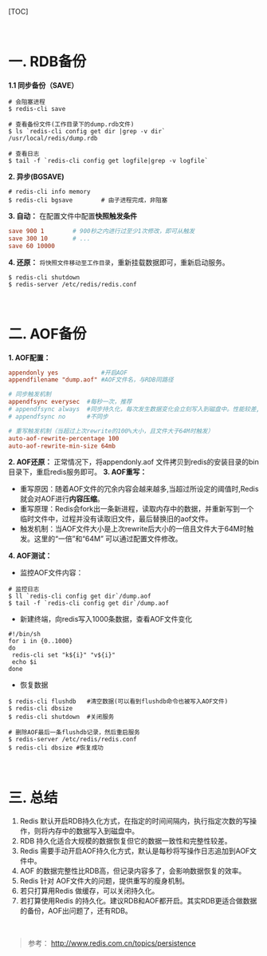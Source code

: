 [TOC]


<br/>

# 一. RDB备份
**1.1 同步备份（SAVE）** 
```shell
# 会阻塞进程
$ redis-cli save

# 查看备份文件(工作目录下的dump.rdb文件)
$ ls `redis-cli config get dir |grep -v dir`
/usr/local/redis/dump.rdb

# 查看日志
$ tail -f `redis-cli config get logfile|grep -v logfile`
```


**2. 异步(BGSAVE)** 
```shell
# redis-cli info memory
$ redis-cli bgsave        # 由子进程完成，非阻塞
```


**3. 自动：** 在配置文件中配置**快照触发条件**
```conf
save 900 1        # 900秒之内进行过至少1次修改，即可从触发
save 300 10       # ...
save 60 10000
```

**4. 还原：** `将快照文件移动至工作目录`，重新挂载数据即可，重新启动服务。
```shell
$ redis-cli shutdown 
$ redis-server /etc/redis/redis.conf
```


<br/>

# 二. AOF备份
**1. AOF配置：**
```conf
appendonly yes            #开启AOF
appendfilename "dump.aof" #AOF文件名，与RDB同路径

# 同步触发机制
appendfsync everysec  #每秒一次，推荐
# appendfsync always  #同步持久化，每次发生数据变化会立刻写入到磁盘中。性能较差,完整性比较好
# appendfsync no      #不同步

# 重写触发机制（当超过上次rewrite的100%大小，且文件大于64M时触发）
auto-aof-rewrite-percentage 100
auto-aof-rewrite-min-size 64mb
```

**2. AOF还原：** 正常情况下，将appendonly.aof 文件拷贝到redis的安装目录的bin目录下，重启redis服务即可。
**3. AOF重写：**
- 重写原因：随着AOF文件的冗余内容会越来越多,当超过所设定的阈值时,Redis就会对AOF进行**内容压缩**。
- 重写原理：Redis会fork出一条新进程，读取内存中的数据，并重新写到一个临时文件中，过程并没有读取旧文件，最后替换旧的aof文件。
- 触发机制：当AOF文件大小是上次rewrite后大小的一倍且文件大于64M时触发。这里的“一倍”和“64M” 可以通过配置文件修改。

**4. AOF测试：**
- 监控AOF文件内容：
```shell
# 监控日志
$ ll `redis-cli config get dir`/dump.aof
$ tail -f `redis-cli config get dir`/dump.aof
```
- 新建终端，向redis写入1000条数据，查看AOF文件变化
```shell
#!/bin/sh
for i in {0..1000}
do
 redis-cli set "k${i}" "v${i}"
 echo $i
done
```
- 恢复数据
```shell
$ redis-cli flushdb   #清空数据(可以看到flushdb命令也被写入AOF文件)
$ redis-cli dbsize
$ redis-cli shutdown  #关闭服务

# 删除AOF最后一条flushdb记录，然后重启服务
$ redis-server /etc/redis/redis.conf
$ redis-cli dbsize #恢复成功
```
<br/>

# 三. 总结
1. Redis 默认开启RDB持久化方式，在指定的时间间隔内，执行指定次数的写操作，则将内存中的数据写入到磁盘中。
2. RDB 持久化适合大规模的数据恢复但它的数据一致性和完整性较差。
3. Redis 需要手动开启AOF持久化方式，默认是每秒将写操作日志追加到AOF文件中。
4. AOF 的数据完整性比RDB高，但记录内容多了，会影响数据恢复的效率。
5. Redis 针对 AOF文件大的问题，提供重写的瘦身机制。
6. 若只打算用Redis 做缓存，可以关闭持久化。
7. 若打算使用Redis 的持久化。建议RDB和AOF都开启。其实RDB更适合做数据的备份，AOF出问题了，还有RDB。



<br/>

> 参考：
> http://www.redis.com.cn/topics/persistence

